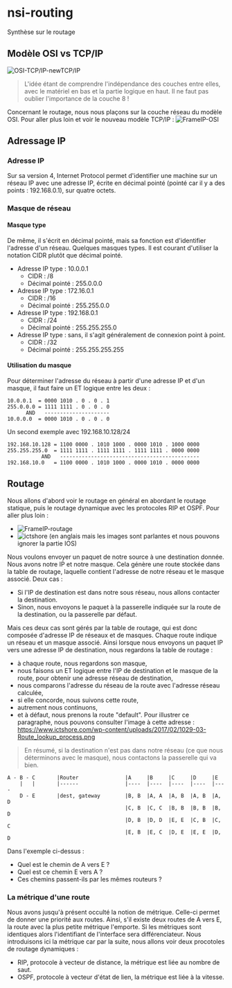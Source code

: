 # nsi-routing
Synthèse sur le routage

## Modèle OSI vs TCP/IP
![OSI-TCP/IP-newTCP/IP](https://irp.nain-t.net/lib/exe/fetch.php/routage:modeles.gif)
> L'idée étant de comprendre l'indépendance des couches entre elles, avec le matériel en bas et la partie logique en haut.
> Il ne faut pas oublier l'importance de la couche 8 !

Concernant le routage, nous nous plaçons sur la couche réseau du modèle OSI.
Pour aller plus loin et voir le nouveau modèle TCP/IP : ![FrameIP-OSI](https://www.frameip.com/osi/)

## Adressage IP
### Adresse IP
Sur sa version 4, Internet Protocol permet d'identifier une machine sur un réseau IP avec une adresse IP, écrite en décimal pointé (pointé car il y a des points : 192.168.0.1), sur quatre octets.

### Masque de réseau
#### Masque type
De même, il s'écrit en décimal pointé, mais sa fonction est d'identifier l'adresse d'un réseau.
Quelques masques types. Il est courant d'utiliser la notation CIDR plutôt que décimal pointé.
* Adresse IP type : 10.0.0.1
    * CIDR : /8
    * Décimal pointé : 255.0.0.0
* Adresse IP type : 172.16.0.1
    * CIDR : /16
    * Décimal pointé : 255.255.0.0
* Adresse IP type : 192.168.0.1
    * CIDR : /24
    * Décimal pointé : 255.255.255.0
* Adresse IP type : sans, il s'agit généralement de connexion point à point.
    * CIDR : /32
    * Décimal pointé : 255.255.255.255

#### Utilisation du masque
Pour déterminer l'adresse du réseau à partir d'une adresse IP et d'un masque, il faut faire un ET logique entre les deux :
```
10.0.0.1  = 0000 1010 . 0 . 0 . 1
255.0.0.0 = 1111 1111 . 0 . 0 . 0
      AND   ---------------------
10.0.0.0  = 0000 1010 . 0 . 0 . 0
```

Un second exemple avec 192.168.10.128/24
```
192.168.10.128 = 1100 0000 . 1010 1000 . 0000 1010 . 1000 0000
255.255.255.0  = 1111 1111 . 1111 1111 . 1111 1111 . 0000 0000
           AND   ---------------------------------------------
192.168.10.0   = 1100 0000 . 1010 1000 . 0000 1010 . 0000 0000
```

## Routage
Nous allons d'abord voir le routage en général en abordant le routage statique, puis le routage dynamique avec les protocoles RIP et OSPF.
Pour aller plus loin :
- ![FrameIP-routage](https://www.frameip.com/routage/)
- ![ictshore](https://www.ictshore.com/free-ccna-course/routing-table-fundamentals/) (en anglais mais les images sont parlantes et nous pouvons ignorer la partie IOS)

Nous voulons envoyer un paquet de notre source à une destination donnée. Nous avons notre IP et notre masque. Cela génère une route stockée dans la table de routage, laquelle contient l'adresse de notre réseau et le masque associé.
Deux cas :
- Si l'IP de destination est dans notre sous réseau, nous allons contacter la destination.
- Sinon, nous envoyons le paquet à la passerelle indiquée sur la route de la destination, ou la passerelle par défaut.

Mais ces deux cas sont gérés par la table de routage, qui est donc composée d'adresse IP de réseaux et de masques. Chaque route indique un réseau et un masque associé. Ainsi lorsque nous envoyons un paquet IP vers une adresse IP de destination, nous regardons la table de routage :
* à chaque route, nous regardons son masque,
* nous faisons un ET logique entre l'IP de destination et le masque de la route, pour obtenir une adresse réseau de destination,
* nous comparons l'adresse du réseau de la route avec l'adresse réseau calculée,
* si elle concorde, nous suivons cette route,
* autrement nous continuons,
* et à défaut, nous prenons la route "default".
Pour illustrer ce paragraphe, nous pouvons consulter l'image à cette adresse : https://www.ictshore.com/wp-content/uploads/2017/02/1029-03-Route_lookup_process.png

> En résumé, si la destination n'est pas dans notre réseau (ce que nous déterminons avec le masque), nous contactons la passerelle qui va bien.

```
A - B - C       |Router               |A     |B     |C     |D     |E
    |   |       |------               |----  |----  |----  |----  |----
    D - E       |dest, gateway        |B, B  |A, A  |A, B  |A, B  |A, D
                                      |C, B  |C, C  |B, B  |B, B  |B, D
                                      |D, B  |D, D  |E, E  |C, B  |C, C
                                      |E, B  |E, C  |D, E  |E, E  |D, D
```
Dans l'exemple ci-dessus :
* Quel est le chemin de A vers E ?
* Quel est ce chemin E vers A ?
* Ces chemins passent-ils par les mêmes routeurs ?

### La métrique d'une route
Nous avons jusqu'à présent occulté la notion de métrique. Celle-ci permet de donner une priorité aux routes. Ainsi, s'il existe deux routes de A vers E, la route avec la plus petite métrique l'emporte. Si les métriques sont identiques alors l'identifiant de l'interface sera différenciateur.
Nous introduisons ici la métrique car par la suite, nous allons voir deux procotoles de routage dynamiques :
- RIP, protocole à vecteur de distance, la métrique est liée au nombre de saut.
- OSPF, protocole à vecteur d'état de lien, la métrique est liée à la vitesse.
